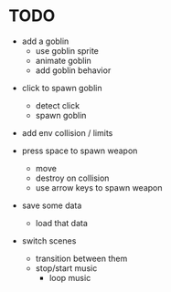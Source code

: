# TODO

+ add a goblin
	+ use goblin sprite
	+ animate goblin
	- add goblin behavior
- click to spawn goblin
	- detect click
	- spawn goblin
- add env collision / limits
- press space to spawn weapon
	- move
	- destroy on collision
	- use arrow keys to spawn weapon

- save some data
	- load that data
- switch scenes
	- transition between them
	- stop/start music
		- loop music
